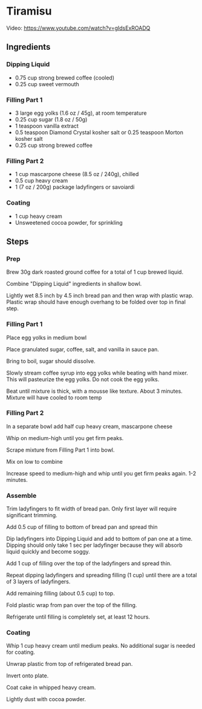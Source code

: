 # Tiramisu

Video: https://www.youtube.com/watch?v=gIdsExROADQ

## Ingredients

### Dipping Liquid

- 0.75 cup strong brewed coffee (cooled)
- 0.25 cup sweet vermouth

### Filling Part 1

- 3 large egg yolks (1.6 oz / 45g), at room temperature
- 0.25 cup sugar (1.8 oz / 50g)
- 1 teaspoon vanilla extract
- 0.5 teaspoon Diamond Crystal kosher salt or 0.25 teaspoon Morton kosher salt
- 0.25 cup strong brewed coffee

### Filling Part 2

- 1 cup mascarpone cheese (8.5 oz / 240g), chilled
- 0.5 cup heavy cream
- 1 (7 oz / 200g) package ladyfingers or savoiardi

### Coating

- 1 cup heavy cream
- Unsweetened cocoa powder, for sprinkling

## Steps

### Prep

Brew 30g dark roasted ground coffee for a total of 1 cup brewed liquid.

Combine "Dipping Liquid" ingredients in shallow bowl.

Lightly wet 8.5 inch by 4.5 inch bread pan and then wrap with plastic wrap. Plastic wrap should have enough overhang to be folded over top in final step.

### Filling Part 1

Place egg yolks in medium bowl

Place granulated sugar, coffee, salt, and vanilla in sauce pan.

Bring to boil, sugar should dissolve.

Slowly stream coffee syrup into egg yolks while beating with hand mixer. This will pasteurize the egg yolks. Do not cook the egg yolks.

Beat until mixture is thick, with a mousse like texture. About 3 minutes. Mixture will have cooled to room temp

### Filling Part 2

In a separate bowl add half cup heavy cream, mascarpone cheese

Whip on medium-high until you get firm peaks.

Scrape mixture from Filling Part 1 into bowl.

Mix on low to combine

Increase speed to medium-high and whip until you get firm peaks again. 1-2 minutes.

### Assemble

Trim ladyfingers to fit width of bread pan. Only first layer will require significant trimming.

Add 0.5 cup of filling to bottom of bread pan and spread thin

Dip ladyfingers into Dipping Liquid and add to bottom of pan one at a time. Dipping should only take 1 sec per ladyfinger because they will absorb liquid quickly and become soggy.

Add 1 cup of filling over the top of the ladyfingers and spread thin.

Repeat dipping ladyfingers and spreading filling (1 cup) until there are a total of 3 layers of ladyfingers.

Add remaining filling (about 0.5 cup) to top.

Fold plastic wrap from pan over the top of the filling.

Refrigerate until filling is completely set, at least 12 hours.

### Coating

Whip 1 cup heavy cream until medium peaks. No additional sugar is needed for coating.

Unwrap plastic from top of refrigerated bread pan.

Invert onto plate.

Coat cake in whipped heavy cream.

Lightly dust with cocoa powder.
